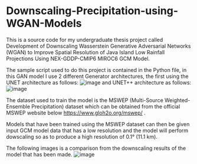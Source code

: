 # Downscaling-Precipitation-using-WGAN-Models
This is a source code for my undergraduate thesis project called Development of Downscaling Wasserstein Generative Adversarial  Networks (WGAN) to Improve Spatial Resolution of Java Island Low  Rainfall Projections Using NEX-GDDP-CMIP6 MIROC6 GCM Model.

The sample script used to do this project is contained in the Python file, in this GAN model I use 2 different Generator architectures, the first using the UNET architecture as follows:
![image](https://github.com/user-attachments/assets/7194704d-f85e-45a2-a4da-60d9179a795b)
and UNET++ architecture as follows:
![image](https://github.com/user-attachments/assets/195930e4-456e-468e-8c63-cbc8ba30e66a)

The dataset used to train the model is the MSWEP (Multi-Source Weighted-Ensemble Precipitation) dataset which can be obtained from the official MSWEP website below https://www.gloh2o.org/mswep/ .

Models that have been trained using the MSWEP dataset can then be given input GCM model data that has a low resolution and the model will perform dowscaling so as to produce a high resolution of 0.1° (11.1 km).

The following images is a comparison from the downscaling results of the model that has been made.
![image](https://github.com/user-attachments/assets/1e72af3b-a74a-4e27-83b5-352edca2b252)


